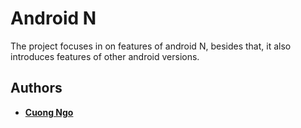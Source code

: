 # Android N

The project focuses in on features of android N, besides that, it also introduces features of other android versions.

## Authors

* **[Cuong Ngo](https://github.com/bavuonglong)**
